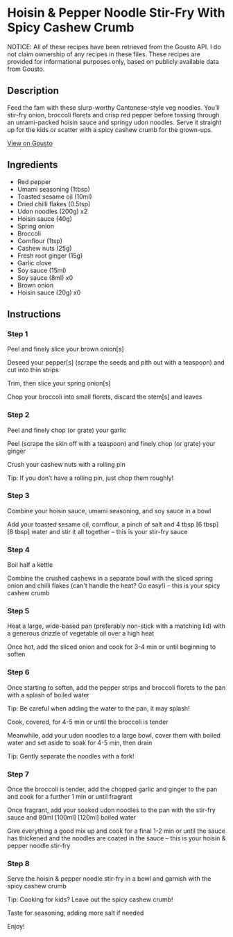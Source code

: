 # Hoisin & Pepper Noodle Stir-Fry With Spicy Cashew Crumb

NOTICE: All of these recipes have been retrieved from the Gousto API. I do not claim ownership of any recipes in these files. These recipes are provided for informational purposes only, based on publicly available data from Gousto.

## Description

Feed the fam with these slurp-worthy Cantonese-style veg noodles. You’ll stir-fry onion, broccoli florets and crisp red pepper before tossing through an umami-packed hoisin sauce and springy udon noodles. Serve it straight up for the kids or scatter with a spicy cashew crumb for the grown-ups.

[View on Gousto](https://www.gousto.co.uk/recipes/cookbook/veggie-hoisin-noodle-stir-fry-with-spicy-cashew-crumb)

## Ingredients

- Red pepper
- Umami seasoning (1tbsp)
- Toasted sesame oil (10ml)
- Dried chilli flakes (0.5tsp)
- Udon noodles (200g) x2
- Hoisin sauce (40g)
- Spring onion
- Broccoli
- Cornflour (1tsp)
- Cashew nuts (25g)
- Fresh root ginger (15g)
- Garlic clove
- Soy sauce (15ml)
- Soy sauce (8ml) x0
- Brown onion
- Hoisin sauce (20g) x0

## Instructions


### Step 1

Peel and finely slice your brown onion[s]

Deseed your pepper[s]<span class="text-danger"> </span>(scrape the seeds and pith out with a teaspoon) and cut into thin strips

Trim, then slice your spring onion[s]

Chop your broccoli into small florets, discard the stem[s] and leaves


### Step 2

Peel and finely chop (or grate) your garlic

Peel (scrape the skin off with a teaspoon) and finely chop (or grate) your ginger

Crush your cashew nuts with a rolling pin

Tip: If you don’t have a rolling pin, just chop them roughly!


### Step 3

Combine your hoisin sauce, umami seasoning, and soy sauce in a bowl

Add your toasted sesame oil, cornflour, a pinch of salt and 4 tbsp <span class="text-purple">[6 tbsp]</span> <span class="text-danger">[8 tbsp]</span> water and stir it all together – this is your stir-fry sauce


### Step 4

Boil half a kettle

Combine the crushed cashews in a separate bowl with the sliced spring onion and chilli flakes (can't handle the heat? Go easy!) – this is your spicy cashew crumb


### Step 5

Heat a large, wide-based pan (preferably non-stick with a matching lid) with a generous drizzle of vegetable oil over a high heat

Once hot, add the sliced onion and cook for 3-4 min or until beginning to soften


### Step 6

Once starting to soften, add the pepper strips and broccoli florets to the pan with a splash of boiled water

Tip: Be careful when adding the water to the pan, it may splash!

Cook, covered, for 4-5 min or until the broccoli is tender

Meanwhile, add your udon noodles to a large bowl, cover them with boiled water and set aside to soak for 4-5 min, then drain

Tip: Gently separate the noodles with a fork!


### Step 7

Once the broccoli is tender, add the chopped garlic and ginger to the pan and cook for a further 1 min or until fragrant

Once fragrant, add your soaked udon noodles to the pan with the stir-fry sauce and 80ml <span class="text-purple">[100ml] </span><span class="text-danger">[120ml]</span> boiled water

Give everything a good mix up and cook for a final 1-2 min or until the sauce has thickened and the noodles are coated in the sauce – this is your hoisin & pepper noodle stir-fry

### Step 8

Serve the hoisin & pepper noodle stir-fry in a bowl and garnish with the spicy cashew crumb

<span class="text-danger">Tip: Cooking for kids? Leave out the spicy cashew crumb!</span>

Taste for seasoning, adding more salt if needed

Enjoy!

